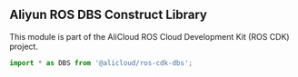 ## Aliyun ROS DBS Construct Library

This module is part of the AliCloud ROS Cloud Development Kit (ROS CDK) project.

```python
import * as DBS from '@alicloud/ros-cdk-dbs';
```

